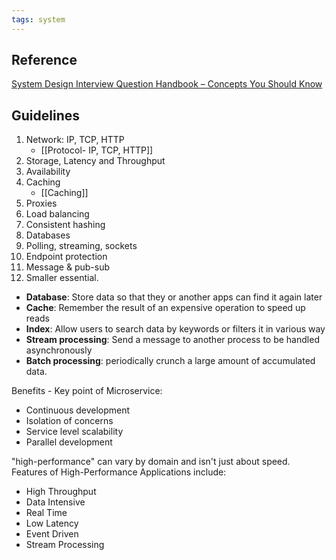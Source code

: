 ```yaml
---
tags: system
---
```


## Reference
[System Design Interview Question Handbook – Concepts You Should Know](https://www.freecodecamp.org/news/systems-design-for-interviews/?fbclid=IwAR1pdn4DQu-dbUCEjTvvs9ijDw0w2FBdi6aSyZaYMCKxKIZqEWLlkGXxMVk_aem_AfR2FF60Dd4tT8pf56m1HVevFqXemLXfU4Ae4Nv0JVkycE2AcEt7dapPjGT7Op0OurE#section-3-system-availability)

## Guidelines
1. Network: IP, TCP, HTTP
	- [[Protocol- IP, TCP, HTTP]]
2. Storage, Latency and Throughput
3. Availability
4. Caching
	- [[Caching]]
5. Proxies
6. Load balancing
7. Consistent hashing
8. Databases
9. Polling, streaming, sockets
10. Endpoint protection 
11. Message & pub-sub
12. Smaller essential.

- **Database**: Store data so that they or another apps can find it again later
- **Cache**: Remember the result of an expensive operation to speed up reads
- **Index**: Allow users to search data by keywords or filters it in various way
- **Stream processing**: Send a message to another process to be handled asynchronously
- **Batch processing**: periodically crunch a large amount of accumulated data.


Benefits - Key point of Microservice:
- Continuous development
- Isolation of concerns
- Service level scalability
- Parallel development


"high-performance" can vary by domain and isn't just about speed. Features of High-Performance Applications include:
- High Throughput
- Data Intensive
- Real Time
- Low Latency
- Event Driven
- Stream Processing